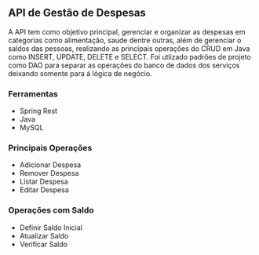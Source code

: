## API de Gestão de Despesas

A API tem como objetivo principal, gerenciar e organizar as despesas em categorias como alimentação, saude  dentre outras, além de gerenciar o
saldos das pessoas, realizando as principais operações do CRUD em Java como INSERT, UPDATE, DELETE e SELECT. Foi utlizado padrões de projeto como DAO para separar as operações do banco de dados dos serviços deixando somente para á lógica de negócio.

### Ferramentas 
- Spring Rest
- Java
- MySQL

### Principais Operações 
- Adicionar Despesa
- Remover Despesa
- Listar Despesa
- Editar Despesa
  
### Operações com Saldo
- Definir Saldo Inicial
- Atualizar Saldo
- Verificar Saldo

